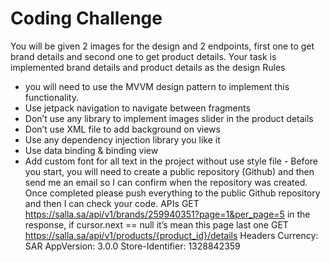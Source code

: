 # Coding Challenge
You will be given 2 images for the design and 2 endpoints, first one to get brand details and second one to get product details. Your task is implemented brand details and product details as the design
Rules
- you will need to use the MVVM design pattern to implement this functionality.
- Use jetpack navigation to navigate between fragments
- Don’t use any library to implement images slider in the product details
- Don’t use XML file to add background on views
- Use any dependency injection library you like it
- Use data binding & binding view
- Add custom font for all text in the project without use style file -
Before you start, you will need to create a public repository (Github) and then send me an email so I can confirm when the repository was created.
Once completed please push everything to the public Github repository and then I can check your code.
APIs
GET https://salla.sa/api/v1/brands/259940351?page=1&per_page=5 in the response, if cursor.next == null it’s mean this page last one
GET https://salla.sa/api/v1/products/{product_id}/details
Headers
Currency: SAR
AppVersion: 3.0.0 Store-Identifier: 1328842359
